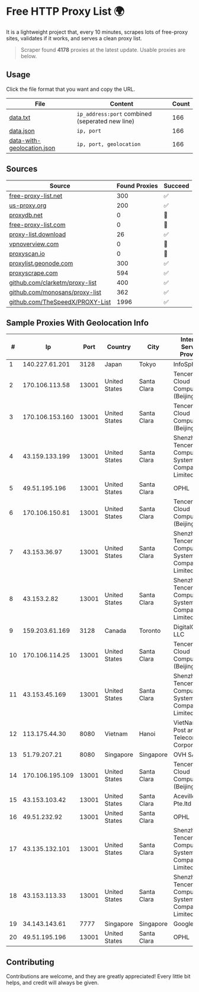 
# Free HTTP Proxy List 🌍

It is a lightweight project that, every 10 minutes, scrapes lots of free-proxy sites, validates if it works, and serves a clean proxy list.


> Scraper found **4178** proxies at the latest update. Usable proxies are below.

## Usage

Click the file format that you want and copy the URL.


|File|Content|Count|
|----|-------|-----|
|[data.txt](https://raw.githubusercontent.com/themiralay/Proxy-List-World/master/data.txt)|`ip_address:port` combined (seperated new line)|166|
|[data.json](https://raw.githubusercontent.com/themiralay/Proxy-List-World/master/data.json)|`ip, port`|166|
|[data-with-geolocation.json](https://raw.githubusercontent.com/themiralay/Proxy-List-World/master/data-with-geolocation.json)|`ip, port, geolocation`|166|

## Sources

|Source|Found Proxies|Succeed|
|------|-------------|-------|
|[free-proxy-list.net](https://free-proxy-list.net)|300|✅|
|[us-proxy.org](https://www.us-proxy.org)|200|✅|
|[proxydb.net](http://proxydb.net)|0|🚫|
|[free-proxy-list.com](https://free-proxy-list.com/?page=&port=&type%5B%5D=http&type%5B%5D=https&up_time=0&search=Search)|0|🚫|
|[proxy-list.download](https://www.proxy-list.download/HTTP)|26|✅|
|[vpnoverview.com](https://vpnoverview.com/privacy/anonymous-browsing/free-proxy-servers)|0|🚫|
|[proxyscan.io](https://www.proxyscan.io)|0|🚫|
|[proxylist.geonode.com](https://proxylist.geonode.com/api/proxy-list?limit=300&page=1&sort_by=lastChecked&sort_type=desc&protocols=http,https)|300|✅|
|[proxyscrape.com](https://api.proxyscrape.com/v2/?request=displayproxies&protocol=http&timeout=10000&country=all&ssl=all&anonymity=all)|594|✅|
|[github.com/clarketm/proxy-list](https://raw.githubusercontent.com/clarketm/proxy-list/master/proxy-list-raw.txt)|400|✅|
|[github.com/monosans/proxy-list](https://raw.githubusercontent.com/monosans/proxy-list/main/proxies/http.txt)|362|✅|
|[github.com/TheSpeedX/PROXY-List](https://raw.githubusercontent.com/TheSpeedX/PROXY-List/master/http.txt)|1996|✅|


## Sample Proxies With Geolocation Info

|#|Ip|Port|Country|City|Internet Service Provider|
|-|--|----|-------|----|-------------------------|
|1|140.227.61.201|3128|Japan|Tokyo|InfoSphere|
|2|170.106.113.58|13001|United States|Santa Clara|Tencent Cloud Computing (Beijing) Co|
|3|170.106.153.160|13001|United States|Santa Clara|Tencent Cloud Computing (Beijing) Co|
|4|43.159.133.199|13001|United States|Santa Clara|Shenzhen Tencent Computer Systems Company Limited|
|5|49.51.195.196|13001|United States|Santa Clara|OPHL|
|6|170.106.150.81|13001|United States|Santa Clara|Tencent Cloud Computing (Beijing) Co|
|7|43.153.36.97|13001|United States|Santa Clara|Shenzhen Tencent Computer Systems Company Limited|
|8|43.153.2.82|13001|United States|Santa Clara|Shenzhen Tencent Computer Systems Company Limited|
|9|159.203.61.169|3128|Canada|Toronto|DigitalOcean, LLC|
|10|170.106.114.25|13001|United States|Santa Clara|Tencent Cloud Computing (Beijing) Co|
|11|43.153.45.169|13001|United States|Santa Clara|Shenzhen Tencent Computer Systems Company Limited|
|12|113.175.44.30|8080|Vietnam|Hanoi|VietNam Post and Telecom Corporation|
|13|51.79.207.21|8080|Singapore|Singapore|OVH SAS|
|14|170.106.195.109|13001|United States|Santa Clara|Tencent Cloud Computing (Beijing) Co|
|15|43.153.103.42|13001|United States|Santa Clara|Aceville Pte.ltd|
|16|49.51.232.92|13001|United States|Santa Clara|OPHL|
|17|43.135.132.101|13001|United States|Santa Clara|Shenzhen Tencent Computer Systems Company Limited|
|18|43.153.113.33|13001|United States|Santa Clara|Shenzhen Tencent Computer Systems Company Limited|
|19|34.143.143.61|7777|Singapore|Singapore|Google LLC|
|20|49.51.195.196|13001|United States|Santa Clara|OPHL|



## Contributing

Contributions are welcome, and they are greatly appreciated! Every
little bit helps, and credit will always be given.

